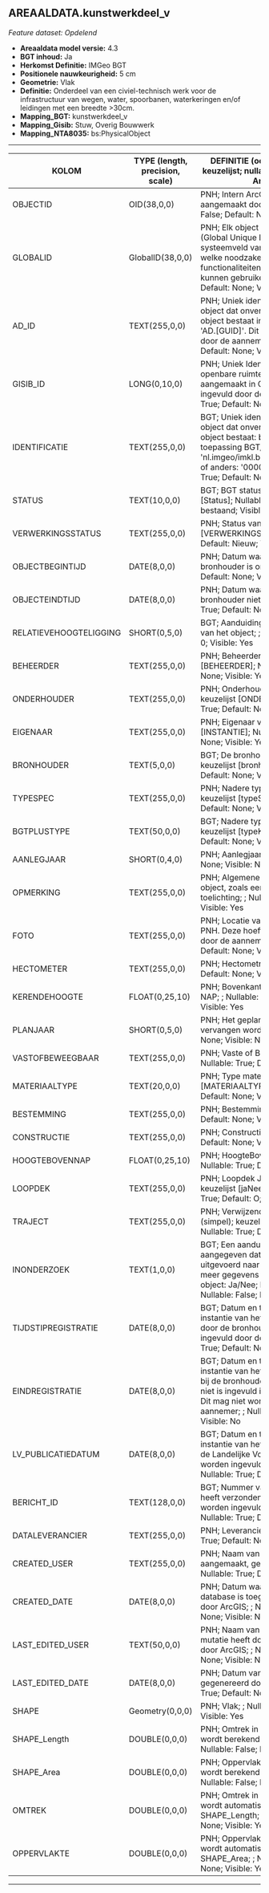 ## AREAALDATA.kunstwerkdeel_v

*Feature dataset: Opdelend*


* __Areaaldata model versie:__ 4.3
* __BGT inhoud:__ Ja
* __Herkomst Definitie:__ IMGeo BGT 
* __Positionele nauwkeurigheid:__ 5 cm
* __Geometrie:__ Vlak
* __Definitie:__ Onderdeel van een civiel-technisch werk voor de infrastructuur van wegen, water, spoorbanen, waterkeringen en/of leidingen met een breedte >30cm.
* __Mapping_BGT:__ kunstwerkdeel_v
* __Mapping_Gisib:__ Stuw, Overig Bouwwerk
* __Mapping_NTA8035:__ bs:PhysicalObject

***

|__KOLOM__                             |__TYPE (length, precision, scale)__          	          |__DEFINITIE__ (oorsprong; beschrijving; keuzelijst; nullable; default; zichtbaar in Areaalviewer)|
|------                            |----          	        |-----    |
|OBJECTID                          |OID(38,0,0)             |PNH; Intern ArcGIS Identificatienummer, aangemaakt door ArcGIS; ; Nullable: False; Default: None; Visible: Yes|
|GLOBALID                          |GlobalID(38,0,0)        |PNH; Elk object heeft een unieke GlobalID (Global Unique Identifier). Dit is een systeemveld van de ArcGIS software welke noodzakelijk is om een aantal functionaliteiten binnen deze software te kunnen gebruiken; ; Nullable: False; Default: None; Visible: No|
|AD_ID                             |TEXT(255,0,0)           |PNH; Uniek identificatienummer voor het object dat onveranderlijk is zolang het object bestaat in Areaaldata: in format 'AD.[GUID]'. Dit moet worden ingevuld door de aannemer; ; Nullable: False; Default: None; Visible: Yes|
|GISIB_ID                          |LONG(0,10,0)            |PNH; Uniek Identificatienummer beheer openbare ruimte (GISIB), wordt aangemaakt in GISIB en mag niet worden ingevuld door de aannemer; ; Nullable: True; Default: None; Visible: No|
|IDENTIFICATIE                     |TEXT(255,0,0)           |BGT; Uniek identificatienummer voor het object dat onveranderlijk is zolang het object bestaat: bevat indien van toepassing BGT/IMKL ID in format 'nl.imgeo/imkl.bronhouderscode.LokaalID' of anders: '00000'.LokaalID; ; Nullable: True; Default: None; Visible: No|
|STATUS                            |TEXT(10,0,0)            |BGT; BGT status van het object; keuzelijst [Status]; Nullable: False; Default: bestaand; Visible: No|
|VERWERKINGSSTATUS                 |TEXT(255,0,0)           |PNH; Status van de gegevens; keuzelijst [VERWERKINGSSTATUS]; Nullable: False; Default: Nieuw; Visible: Yes|
|OBJECTBEGINTIJD                   |DATE(8,0,0)             |PNH; Datum waarop het object bij de bronhouder is ontstaan; ; Nullable: True; Default: None; Visible: Yes|
|OBJECTEINDTIJD                    |DATE(8,0,0)             |PNH; Datum waarop het object bij de bronhouder niet meer geldig is; ; Nullable: True; Default: None; Visible: Yes|
|RELATIEVEHOOGTELIGGING            |SHORT(0,5,0)            |BGT; Aanduiding voor de relatieve hoogte van het object; ; Nullable: False; Default: 0; Visible: Yes|
|BEHEERDER                         |TEXT(255,0,0)           |PNH; Beheerder van het object; keuzelijst [BEHEERDER]; Nullable: True; Default: None; Visible: Yes|
|ONDERHOUDER                       |TEXT(255,0,0)           |PNH; Onderhouder van het object; keuzelijst [ONDERHOUDER]; Nullable: True; Default: None; Visible: Yes|
|EIGENAAR                          |TEXT(255,0,0)           |PNH; Eigenaar van het object; keuzelijst [INSTANTIE]; Nullable: True; Default: None; Visible: Yes|
|BRONHOUDER                        |TEXT(5,0,0)             |BGT; De bronhoudercode van het object; keuzelijst [bronhouder]; Nullable: False; Default: None; Visible: No|
|TYPESPEC                          |TEXT(255,0,0)           |PNH; Nadere typering van het object; keuzelijst [typeSpecKWD]; Nullable: True; Default: None; Visible: Yes|
|BGTPLUSTYPE                       |TEXT(50,0,0)            |BGT; Nadere type omschrijving in de BGT; keuzelijst [typeKWDVlak]; Nullable: False; Default: None; Visible: No|
|AANLEGJAAR                        |SHORT(0,4,0)            |PNH; Aanlegjaar; ; Nullable: True; Default: None; Visible: No|
|OPMERKING                         |TEXT(255,0,0)           |PNH; Algemene opmerking voor het object, zoals een omschrijving of toelichting; ; Nullable: True; Default: None; Visible: Yes|
|FOTO                              |TEXT(255,0,0)           |PNH; Locatie van de foto op de S schijf bij PNH. Deze hoeft niet gevuld te worden door de aannemer; ; Nullable: True; Default: None; Visible: No|
|HECTOMETER                        |TEXT(255,0,0)           |PNH; Hectometrering; ; Nullable: True; Default: None; Visible: Yes|
|KERENDEHOOGTE                     |FLOAT(0,25,10)          |PNH; Bovenkant van de constructie tov NAP; ; Nullable: True; Default: None; Visible: Yes|
|PLANJAAR                          |SHORT(0,5,0)            |PNH; Het geplande jaar dat het object vervangen wordt; ; Nullable: True; Default: None; Visible: No|
|VASTOFBEWEEGBAAR                  |TEXT(255,0,0)           |PNH; Vaste of Beweegbare stuw; ; Nullable: True; Default: None; Visible: No|
|MATERIAALTYPE                     |TEXT(20,0,0)            |PNH; Type materiaal; keuzelijst [MATERIAALTYPE]; Nullable: True; Default: None; Visible: Yes|
|BESTEMMING                        |TEXT(255,0,0)           |PNH; Bestemming; ; Nullable: True; Default: None; Visible: No|
|CONSTRUCTIE                       |TEXT(255,0,0)           |PNH; Constructie TODO; ; Nullable: True; Default: None; Visible: No|
|HOOGTEBOVENNAP                    |FLOAT(0,25,10)          |PNH; HoogteBoven NAP (cm?) TODO; ; Nullable: True; Default: None; Visible: Yes|
|LOOPDEK                           |TEXT(255,0,0)           |PNH; Loopdek Ja/Nee/Onbekend; keuzelijst [jaNeeOnbekend]; Nullable: True; Default: O; Visible: No|
|TRAJECT                           |TEXT(255,0,0)           |PNH; Verwijzende sleutel naar traject_v (simpel); keuzelijst [TRAJECT_NAAM]; Nullable: True; Default: None; Visible: Yes|
|INONDERZOEK                       |TEXT(1,0,0)             |BGT; Een aanduiding waarmee wordt aangegeven dat een onderzoek wordt uitgevoerd naar de juistheid van een of meer gegevens van het betreffende object: Ja/Nee; keuzelijst [jaNee]; Nullable: False; Default: N; Visible: No|
|TIJDSTIPREGISTRATIE               |DATE(8,0,0)             |BGT; Datum en tijdstip waarop deze instantie van het object is opgenomen door de bronhouder. Dit mag niet worden ingevuld door de aannemer; ; Nullable: True; Default: None; Visible: No|
|EINDREGISTRATIE                   |DATE(8,0,0)             |BGT; Datum en tijdstip waarop deze instantie van het object niet meer geldig is bij de bronhouder. Wanneer deze waarde niet is ingevuld is de instantie nog geldig. Dit mag niet worden ingevuld door de aannemer; ; Nullable: True; Default: None; Visible: No|
|LV_PUBLICATIEDATUM                |DATE(8,0,0)             |BGT; Datum en tijdstip waarop deze instantie van het object is opgenomen in de Landelijke Voorziening. Dit mag niet worden ingevuld door de aannemer; ; Nullable: True; Default: None; Visible: No|
|BERICHT_ID                        |TEXT(128,0,0)           |BGT; Nummer van het bericht dat PNH heeft verzonden naar LV. Dit mag niet worden ingevuld door de aannemer; ; Nullable: True; Default: None; Visible: No|
|DATALEVERANCIER                   |TEXT(255,0,0)           |PNH; Leverancier van de data; ; Nullable: True; Default: None; Visible: No|
|CREATED_USER                      |TEXT(255,0,0)           |PNH; Naam van gebruiker die de rij heeft aangemaakt, gegenereerd door ArcGIS; ; Nullable: True; Default: None; Visible: No|
|CREATED_DATE                      |DATE(8,0,0)             |PNH; Datum waarop de rij aan de database is toegevoegd, gegenereerd door ArcGIS; ; Nullable: True; Default: None; Visible: No|
|LAST_EDITED_USER                  |TEXT(50,0,0)            |PNH; Naam van gebruiker die de laatste mutatie heeft doorgevoerd, gegenereerd door ArcGIS; ; Nullable: True; Default: None; Visible: No|
|LAST_EDITED_DATE                  |DATE(8,0,0)             |PNH; Datum van de laatste mutatie, gegenereerd door ArcGIS; ; Nullable: True; Default: None; Visible: No|
|SHAPE                             |Geometry(0,0,0)         |PNH; Vlak; ; Nullable: True; Default: None; Visible: Yes|
|SHAPE_Length                      |DOUBLE(0,0,0)           |PNH; Omtrek in meters, 5 decimalen. Dit wordt berekend in bepaalde applicaties; ; Nullable: False; Default: None; Visible: No|
|SHAPE_Area                        |DOUBLE(0,0,0)           |PNH; Oppervlakte in m2, 5 decimalen. Dit wordt berekend in bepaalde applicaties; ; Nullable: False; Default: None; Visible: No|
|OMTREK                            |DOUBLE(0,0,0)           |PNH; Omtrek in meters, 5 decimalen. Dit wordt automatisch gevuld uit SHAPE_Length; ; Nullable: False; Default: None; Visible: Yes|
|OPPERVLAKTE                       |DOUBLE(0,0,0)           |PNH; Oppervlakte in m2, 5 decimalen. Dit wordt automatisch gevuld uit SHAPE_Area; ; Nullable: False; Default: None; Visible: Yes|



***
